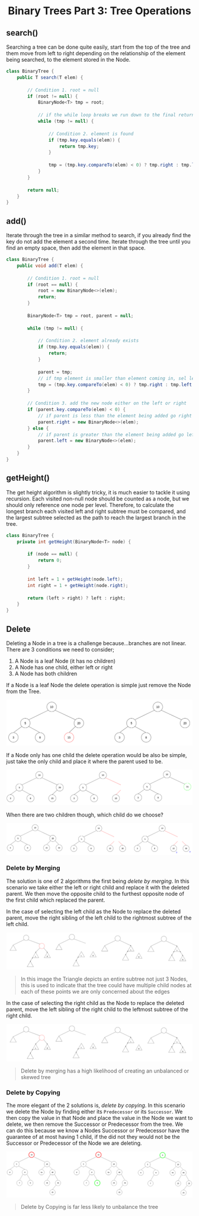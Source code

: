 <div align="center"><h1> Binary Trees Part 3: Tree Operations </h1></div>

## search()

Searching a tree can be done quite easily, start from the top of the tree and them move from left to right depending on
the relationship of the element being searched, to the element stored in the Node.

```java 
class BinaryTree {
    public T search(T elem) {

        // Condition 1. root = null
        if (root != null) {
            BinaryNode<T> tmp = root;

            // if the while loop breaks we run down to the final return statement and return null
            while (tmp != null) {

                // Condition 2. element is found
                if (tmp.key.equals(elem)) {
                    return tmp.key;
                }

                tmp = (tmp.key.compareTo(elem) < 0) ? tmp.right : tmp.left;
            }
        }

        return null;
    }
}
```

## add()

Iterate through the tree in a similar method to search, if you already find the key do not add the element a second
time. Iterate through the tree until you find an empty space, then add the element in that space.

```java
class BinaryTree {
    public void add(T elem) {

        // Condition 1. root = null
        if (root == null) {
            root = new BinaryNode<>(elem);
            return;
        }

        BinaryNode<T> tmp = root, parent = null;

        while (tmp != null) {

            // Condition 2. element already exists
            if (tmp.key.equals(elem)) {
                return;
            }

            parent = tmp;
            // if tmp element is smaller than element coming in, sel left else set right
            tmp = (tmp.key.compareTo(elem) < 0) ? tmp.right : tmp.left;
        }

        // Condition 3. add the new node either on the left or right
        if (parent.key.compareTo(elem) < 0) {
            // if parent is less than the element being added go right
            parent.right = new BinaryNode<>(elem);
        } else {
            // if parent is greater than the element being added go left instead
            parent.left = new BinaryNode<>(elem);
        }
    }
}
```

## getHeight()

The get height algorithm is slightly tricky, it is much easier to tackle it using recursion. Each visited non-null node
should be counted as a node, but we should only reference one node per level. Therefore, to calculate the longest branch
each visited left and right subtree must be compared, and the largest subtree selected as the path to reach the largest
branch in the tree.

```java
class BinaryTree {
    private int getHeight(BinaryNode<T> node) {

        if (node == null) {
            return 0;
        }

        int left = 1 + getHeight(node.left);
        int right = 1 + getHeight(node.right);

        return (left > right) ? left : right;
    }
}

```

## Delete

Deleting a Node in a tree is a challenge because...branches are not linear. There are 3 conditions we need to consider;

1. A Node is a leaf Node (it has no children)
2. A Node has one child, either left or right
3. A Node has both children

If a Node is a leaf Node the delete operation is simple just remove the Node from the Tree.

<img src="images/leaf_delete.png" alt="delete leaf node">

If a Node only has one child the delete operation would be also be simple, just take the only child and place it where
the parent used to be.

<img src="images/simple_delete.png" alt="simple delete with single child">

When there are two children though, which child do we choose?

<img src="images/complex_delete.png" alt="complicated delete scenario with multiple children">

### Delete by Merging

The solution is one of 2 algorithms the first being *delete by merging*. In this scenario we take either the left or
right child and replace it with the deleted parent. We then move the opposite child to the furthest opposite node of the
first child which replaced the parent.

In the case of selecting the left child as the Node to replace the deleted parent, move the right sibling of the left
child to the rightmost subtree of the left child.

<img src="images/left_merge.png" alt="delete by merge choosing the left child">

> In this image the Triangle depicts an entire subtree not just 3 Nodes, this is used to indicate that
> the tree could have multiple child nodes at each of these points we are only concerned about the edges

In the case of selecting the right child as the Node to replace the deleted parent, move the left sibling of the right
child to the leftmost subtree of the right child.

<img src="images/right_merge.png" alt="delete by merge choosing the right child">

> Delete by merging has a high likelihood of creating an unbalanced or skewed tree

### Delete by Copying

The more elegant of the 2 solutions is, *delete by copying*. In this scenario we delete the Node by finding either its
`Predecessor` or its `Successor`. We then copy the value in that Node and place the value in the Node we want to delete,
we then remove the Successor or Predecessor from the tree. We can do this because we know a Nodes Successor or
Predecessor have the guarantee of at most having 1 child, if the did not they would not be the Successor or Predecessor
of the Node we are deleting.

<img src="images/delete_by_copying.png" alt="delete by copying">

> Delete by Copying is far less likely to unbalance the tree
